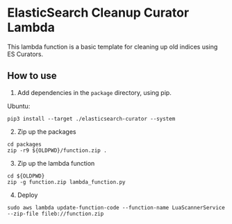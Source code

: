 # ElasticSearch Cleanup Curator Lambda
This lambda function is a basic template for cleaning up old indices using ES Curators.


## How to use
1. Add dependencies in the `package` directory, using pip.

Ubuntu:
```
pip3 install --target ./elasticsearch-curator --system
```

2. Zip up the packages

```
cd packages
zip -r9 ${OLDPWD}/function.zip .
```

3. Zip up the lambda function
```
cd ${OLDPWD}
zip -g function.zip lambda_function.py
```

4. Deploy
```
sudo aws lambda update-function-code --function-name LuaScannerService --zip-file fileb://function.zip
```